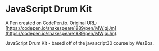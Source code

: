 # JavaScript Drum Kit

A Pen created on CodePen.io. Original URL: [https://codepen.io/shakespeare1989/pen/MWjqjJm](https://codepen.io/shakespeare1989/pen/MWjqjJm).

JavaScript Drum Kit - based off of the javascript30 course by WesBos.
